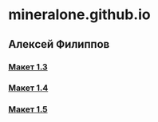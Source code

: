 # mineralone.github.io
## Алексей Филиппов
### [Макет 1.3](https://mineralone.github.io/main-content)
### [Макет 1.4](https://mineralone.github.io/sidebar-menu)
### [Макет 1.5](https://mineralone.github.io/content-brands)
